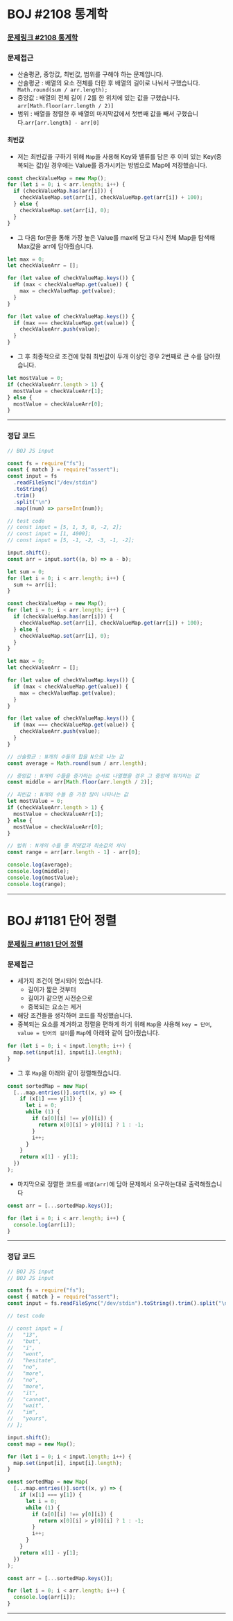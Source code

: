 # BOJ #2108 통계학

### [문제링크 #2108 통계학](https://www.acmicpc.net/problem/2108)

### 문제접근

- 산술평균, 중앙값, 최빈값, 범위를 구해야 하는 문제입니다.
- 산술평균 : 배열의 요소 전체를 더한 후 배열의 길이로 나눠서 구했습니다. ``` Math.round(sum / arr.length);```
- 중앙값 : 배열의 전체 길이 / 2를 한 위치에 있는 값을 구했습니다. ```arr[Math.floor(arr.length / 2)]```
- 범위 : 배열을 정렬한 후 배열의 마지막값에서 첫번째 값을 빼서 구했습니다.```arr[arr.length] - arr[0]```

#### **최빈값**

 - 저는 최빈값을 구하기 위해 ```Map```을 사용해 Key와 밸류를 담은 후 이미 있는 Key(중복되는 값)일 경우에는 Value를 증가시키는 방법으로 Map에 저장했습니다.

```javascript
const checkValueMap = new Map();
for (let i = 0; i < arr.length; i++) {
  if (checkValueMap.has(arr[i])) {
    checkValueMap.set(arr[i], checkValueMap.get(arr[i]) + 100);
  } else {
    checkValueMap.set(arr[i], 0);
  }
}
```

   - 그 다음 for문을 통해 가장 높은 Value를 max에 담고 다시 전체 Map을 탐색해 Max값을 arr에 담아줬습니다.

```javascript
let max = 0;
let checkValueArr = [];

for (let value of checkValueMap.keys()) {
  if (max < checkValueMap.get(value)) {
    max = checkValueMap.get(value);
  }
}

for (let value of checkValueMap.keys()) {
  if (max === checkValueMap.get(value)) {
    checkValueArr.push(value);
  }
}
```

- 그 후 최종적으로 조건에 맞춰 최빈값이 두개 이상인 경우 2번째로 큰 수를 담아줬습니다.

```javascript
let mostValue = 0;
if (checkValueArr.length > 1) {
  mostValue = checkValueArr[1];
} else {
  mostValue = checkValueArr[0];
}
```

---

### 정답 코드

```javascript
// BOJ JS input

const fs = require("fs");
const { match } = require("assert");
const input = fs
  .readFileSync("/dev/stdin")
  .toString()
  .trim()
  .split("\n")
  .map((num) => parseInt(num));

// test code
// const input = [5, 1, 3, 8, -2, 2];
// const input = [1, 4000];
// const input = [5, -1, -2, -3, -1, -2];

input.shift();
const arr = input.sort((a, b) => a - b);

let sum = 0;
for (let i = 0; i < arr.length; i++) {
  sum += arr[i];
}

const checkValueMap = new Map();
for (let i = 0; i < arr.length; i++) {
  if (checkValueMap.has(arr[i])) {
    checkValueMap.set(arr[i], checkValueMap.get(arr[i]) + 100);
  } else {
    checkValueMap.set(arr[i], 0);
  }
}

let max = 0;
let checkValueArr = [];

for (let value of checkValueMap.keys()) {
  if (max < checkValueMap.get(value)) {
    max = checkValueMap.get(value);
  }
}

for (let value of checkValueMap.keys()) {
  if (max === checkValueMap.get(value)) {
    checkValueArr.push(value);
  }
}

// 산술평균 : N개의 수들의 합을 N으로 나눈 값
const average = Math.round(sum / arr.length);

// 중앙값 : N개의 수들을 증가하는 순서로 나열했을 경우 그 중앙에 위치하는 값
const middle = arr[Math.floor(arr.length / 2)];

// 최빈값 : N개의 수들 중 가장 많이 나타나는 값
let mostValue = 0;
if (checkValueArr.length > 1) {
  mostValue = checkValueArr[1];
} else {
  mostValue = checkValueArr[0];
}

// 범위 : N개의 수들 중 최댓값과 최솟값의 차이
const range = arr[arr.length - 1] - arr[0];

console.log(average);
console.log(middle);
console.log(mostValue);
console.log(range);

```

___

# BOJ #1181 단어 정렬

### [문제링크 #1181 단어 정렬](https://www.acmicpc.net/problem/1181)

### 문제접근

- 세가지 조건이 명시되어 있습니다.
  - 길이가 짧은 것부터
  - 길이가 같으면 사전순으로
  - 중복되는 요소는 제거
- 해당 조건들을 생각하며 코드를 작성했습니다.
- 중복되는 요소를 제거하고 정렬을 편하게 하기 위해 ```Map```을 사용해 ```key = 단어```, ```value = 단어의 길이```를  ```Map```에 아래와 같이 담아줬습니다.

```javascript
for (let i = 0; i < input.length; i++) {
  map.set(input[i], input[i].length);
}
```

- 그 후 ```Map```을 아래와 같이 정렬해줬습니다. 

```javascript
const sortedMap = new Map(
  [...map.entries()].sort((x, y) => {
    if (x[1] === y[1]) {
      let i = 0;
      while (1) {
        if (x[0][i] !== y[0][i]) {
          return x[0][i] > y[0][i] ? 1 : -1;
        }
        i++;
      }
    }
    return x[1] - y[1];
  })
);
```

- 마지막으로 정렬한 코드를 ```배열(arr)```에 담아 문제에서 요구하는대로 출력해줬습니다

```javascript
const arr = [...sortedMap.keys()];

for (let i = 0; i < arr.length; i++) {
  console.log(arr[i]);
}
```

___

### 정답 코드

```javascript
// BOJ JS input
// BOJ JS input

const fs = require("fs");
const { match } = require("assert");
const input = fs.readFileSync("/dev/stdin").toString().trim().split("\n");

// test code

// const input = [
//   "13",
//   "but",
//   "i",
//   "wont",
//   "hesitate",
//   "no",
//   "more",
//   "no",
//   "more",
//   "it",
//   "cannot",
//   "wait",
//   "im",
//   "yours",
// ];

input.shift();
const map = new Map();

for (let i = 0; i < input.length; i++) {
  map.set(input[i], input[i].length);
}

const sortedMap = new Map(
  [...map.entries()].sort((x, y) => {
    if (x[1] === y[1]) {
      let i = 0;
      while (1) {
        if (x[0][i] !== y[0][i]) {
          return x[0][i] > y[0][i] ? 1 : -1;
        }
        i++;
      }
    }
    return x[1] - y[1];
  })
);

const arr = [...sortedMap.keys()];

for (let i = 0; i < arr.length; i++) {
  console.log(arr[i]);
}

```

___
